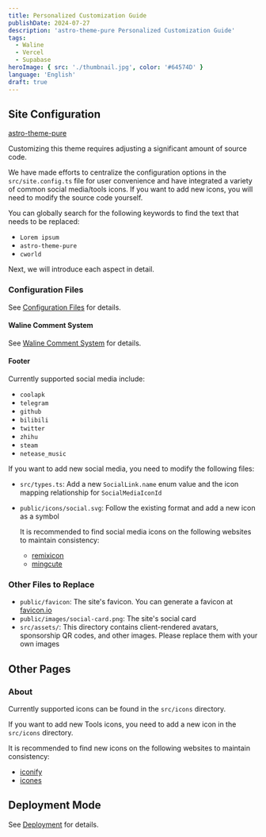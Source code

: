 ```yaml
---
title: Personalized Customization Guide
publishDate: 2024-07-27
description: 'astro-theme-pure Personalized Customization Guide'
tags:
  - Waline
  - Vercel
  - Supabase
heroImage: { src: './thumbnail.jpg', color: '#64574D' }
language: 'English'
draft: true
---
```


## Site Configuration

[astro-theme-pure](https://github.com/cworld1/astro-theme-pure)

Customizing this theme requires adjusting a significant amount of source code.

We have made efforts to centralize the configuration options in the `src/site.config.ts` file for user convenience and have integrated a variety of common social media/tools icons. If you want to add new icons, you will need to modify the source code yourself.

You can globally search for the following keywords to find the text that needs to be replaced:

- `Lorem ipsum`
- `astro-theme-pure`
- `cworld`

Next, we will introduce each aspect in detail.

### Configuration Files

See [Configuration Files](/docs/setup/configuration) for details.

#### Waline Comment System

See [Waline Comment System](/docs/integrations/comment) for details.

#### Footer

Currently supported social media include:

- `coolapk`
- `telegram`
- `github`
- `bilibili`
- `twitter`
- `zhihu`
- `steam`
- `netease_music`

If you want to add new social media, you need to modify the following files:

- `src/types.ts`: Add a new `SocialLink.name` enum value and the icon mapping relationship for `SocialMediaIconId`
- `public/icons/social.svg`: Follow the existing format and add a new icon as a symbol

  It is recommended to find social media icons on the following websites to maintain consistency:

  - [remixicon](https://remixicon.com/)
  - [mingcute](https://www.mingcute.com/)

### Other Files to Replace

- `public/favicon`: The site's favicon. You can generate a favicon at [favicon.io](https://favicon.io/favicon-converter/)
- `public/images/social-card.png`: The site's social card
- `src/assets/`: This directory contains client-rendered avatars, sponsorship QR codes, and other images. Please replace them with your own images

## Other Pages

### About

Currently supported icons can be found in the `src/icons` directory.

If you want to add new Tools icons, you need to add a new icon in the `src/icons` directory.

It is recommended to find new icons on the following websites to maintain consistency:

- [iconify](https://icon-sets.iconify.design/)
- [icones](https://icones.js.org/)

## Deployment Mode

See [Deployment](/docs/deployment) for details.
